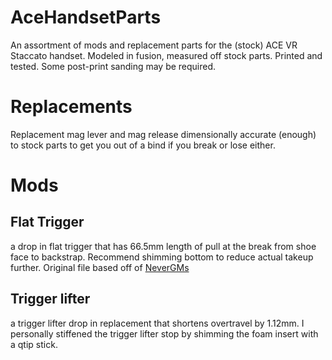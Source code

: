 # AceHandsetParts
An assortment of mods and replacement parts for the (stock) ACE VR Staccato handset. Modeled in fusion, measured off stock parts. Printed and tested. Some post-print sanding may be required. 

# Replacements
Replacement mag lever and mag release dimensionally accurate (enough) to stock parts to get you out of a bind if you break or lose either. 

# Mods
## Flat Trigger
a drop in flat trigger that has 66.5mm length of pull at the break from shoe face to backstrap. Recommend shimming bottom to reduce actual takeup further. Original file based off of [NeverGMs](https://github.com/NeverGM/ACE-VR-Handsets/blob/main/trigger_short_pretravel_.stl)

## Trigger lifter
a trigger lifter drop in replacement that shortens overtravel by 1.12mm. I personally stiffened the trigger lifter stop by shimming the foam insert with a qtip stick.



